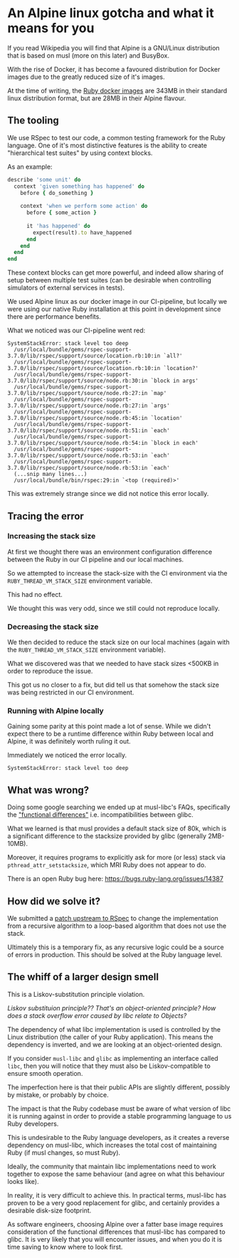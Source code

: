 # An Alpine linux gotcha and what it means for you

If you read Wikipedia you will find that Alpine is a GNU/Linux distribution that is based on musl (more on this later) and BusyBox.

With the rise of Docker, it has become a favoured distribution for Docker images due to the greatly reduced size of it's images.

At the time of writing, the [Ruby docker images](https://hub.docker.com/_/ruby/tags/) are 343MB in their standard linux distribution format, but are 28MB in their Alpine flavour.

## The tooling

We use RSpec to test our code, a common testing framework for the Ruby language. 
One of it's most distinctive features is the ability to create "hierarchical test suites" by using context blocks.

As an example:

```ruby
describe 'some unit' do
  context 'given something has happened' do
    before { do_something }
    
    context 'when we perform some action' do
      before { some_action }
      
      it 'has happened' do
        expect(result).to have_happened
      end
    end
  end
end
```

These context blocks can get more powerful, and indeed allow sharing of setup between multiple test suites (can be desirable when controlling simulators of external services in tests).

We used Alpine linux as our docker image in our CI-pipeline, but locally we were using our native Ruby installation at this point in development since there are performance benefits.

What we noticed was our CI-pipeline went red:

```
SystemStackError: stack level too deep
  /usr/local/bundle/gems/rspec-support-3.7.0/lib/rspec/support/source/location.rb:10:in `all?'
  /usr/local/bundle/gems/rspec-support-3.7.0/lib/rspec/support/source/location.rb:10:in `location?'
  /usr/local/bundle/gems/rspec-support-3.7.0/lib/rspec/support/source/node.rb:30:in `block in args'
  /usr/local/bundle/gems/rspec-support-3.7.0/lib/rspec/support/source/node.rb:27:in `map'
  /usr/local/bundle/gems/rspec-support-3.7.0/lib/rspec/support/source/node.rb:27:in `args'
  /usr/local/bundle/gems/rspec-support-3.7.0/lib/rspec/support/source/node.rb:45:in `location'
  /usr/local/bundle/gems/rspec-support-3.7.0/lib/rspec/support/source/node.rb:51:in `each'
  /usr/local/bundle/gems/rspec-support-3.7.0/lib/rspec/support/source/node.rb:54:in `block in each'
  /usr/local/bundle/gems/rspec-support-3.7.0/lib/rspec/support/source/node.rb:53:in `each'
  /usr/local/bundle/gems/rspec-support-3.7.0/lib/rspec/support/source/node.rb:53:in `each'
  (...snip many lines...)
  /usr/local/bundle/bin/rspec:29:in `<top (required)>'
```

This was extremely strange since we did not notice this error locally. 

## Tracing the error

### Increasing the stack size

At first we thought there was an environment configuration difference between the Ruby in our CI pipeline and our local machines.

So we attempted to increase the stack-size with the CI environment via the `RUBY_THREAD_VM_STACK_SIZE` environment variable.

This had no effect.

We thought this was very odd, since we still could not reproduce locally.

### Decreasing the stack size

We then decided to reduce the stack size on our local machines (again with the `RUBY_THREAD_VM_STACK_SIZE` environment variable).

What we discovered was that we needed to have stack sizes <500KB in order to reproduce the issue.

This got us no closer to a fix, but did tell us that somehow the stack size was being restricted in our CI environment.

### Running with Alpine locally

Gaining some parity at this point made a lot of sense. While we didn't expect there to be a runtime difference within Ruby between local and Alpine, it was definitely worth ruling it out.

Immediately we noticed the error locally.

```
SystemStackError: stack level too deep
```

## What was wrong?

Doing some google searching we ended up at musl-libc's FAQs, specifically the ["functional differences"](https://wiki.musl-libc.org/functional-differences-from-glibc.html#Thread-stack-size) i.e. incompatibilities between glibc. 

What we learned is that musl provides a default stack size of 80k, which is a significant difference to the stacksize provided by glibc (generally 2MB-10MB).

Moreover, it requires programs to explicitly ask for more (or less) stack via `pthread_attr_setstacksize`, which MRI Ruby does not appear to do.

There is an open Ruby bug here: https://bugs.ruby-lang.org/issues/14387

## How did we solve it?

We submitted a [patch upstream to RSpec](https://github.com/rspec/rspec-support/pull/343) to change the implementation from a recursive algorithm to a loop-based algorithm that does not use the stack.

Ultimately this is a temporary fix, as any recursive logic could be a source of errors in production. This should be solved at the Ruby language level.

## The whiff of a larger design smell

This is a Liskov-substitution principle violation.

*Liskov substituion principle?? That's an object-oriented principle? How does a stack overflow error caused by libc relate to Objects?*

The dependency of what libc implementation is used is controlled by the Linux distribution (the caller of your Ruby application). This means the dependency is inverted, and we are looking at an object-oriented design.

If you consider `musl-libc` and `glibc` as implementing an interface called `libc`, then you will notice that they must also be Liskov-compatible to ensure smooth operation.

The imperfection here is that their public APIs are slightly different, possibly by mistake, or probably by choice.

The impact is that the Ruby codebase must be aware of what version of libc it is running against in order to provide a stable programming language to us Ruby developers.

This is undesirable to the Ruby language developers, as it creates a reverse dependency on musl-libc, which increases the total cost of maintaining Ruby (if musl changes, so must Ruby). 

Ideally, the community that maintain libc implementations need to work together to expose the same behaviour (and agree on what this behaviour looks like). 

In reality, it is very difficult to achieve this. In practical terms, musl-libc has proven to be a very good replacement for glibc, and certainly provides a desirable disk-size footprint.

As software engineers, choosing Alpine over a fatter base image requires consideration of the functional differences that musl-libc has compared to glibc. It is very likely that you will encounter issues, and when you do it is time saving to know where to look first.
